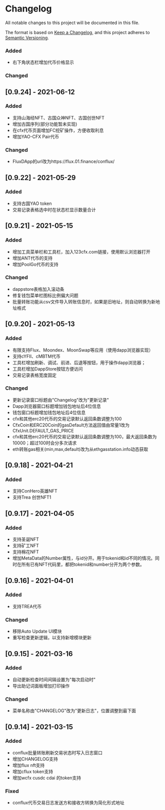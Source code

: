 # Changelog

All notable changes to this project will be documented in this file.

The format is based on [Keep a Changelog](https://keepachangelog.com/en/1.0.0/),
and this project adheres to [Semantic Versioning](https://semver.org/spec/v2.0.0.html).

[^_^]:## [Unreleased]
### Added
- 右下角状态栏增加代币价格显示

### Changed

## [0.9.24] - 2021-06-12
### Added
- 支持山海经NFT、古国众神NFT、古国创世NFT
- 增加古国序列(部分功能暂未实现)
- 在cfx代币页面增加FC挖矿操作，方便收取利息
- 增加YAO-CFX Pair代币

### Changed
- FluxDApp的url改为https://flux.01.finance/conflux/

## [0.9.22] - 2021-05-29
### Added
- 支持古国YAO token
- 交易记录表格选中时在状态栏显示数量合计

## [0.9.21] - 2021-05-15
### Added
- 增加工具菜单栏和工具栏，加入123cfx.com链接，使用默认浏览器打开
- 增加ANT代币的支持
- 增加PoolGo代币的支持

### Changed
- dappstore表格加入滚动条
- 修复钱包菜单栏图标比例偏大问题
- 批量转账功能从csv文件导入转账信息时，如果是旧地址，则自动转换为新地址格式

## [0.9.20] - 2021-05-13
### Added
- 有限支持Flux、Moondex、MoonSwap等应用（使用dapp浏览器实现）
- 支持cYFII、cMBTM代币
- 工具栏增加刷新、调试、前进、后退等按钮，用于操作dapp浏览器；
- 工具栏增加DappStore按钮方便访问
- 交易记录表格宽度固定

### Changed
- 更新记录窗口标题由"Changelog"改为"更新记录"
- Dapp浏览器窗口标题增加钱包地址后4位信息
- 钱包窗口标题增加钱包地址后4位信息
- cfx和其他erc20代币的交易记录默认返回条数调整为100
- CfxCoin和ERC20Coin的gasDefault方法返回值由常量1改为CfxUnit.DEFAULT_GAS_PRICE
- cfx和其他erc20代币的交易记录默认返回条数调整为100，最大返回条数为10000；超过100时会分多次请求
- eth转账gas相关(min,max,default)改为从ethgasstation.info动态获取

## [0.9.18] - 2021-04-21
### Added
- 支持ConHero英雄NFT
- 支持Trea 创世NFT1

## [0.9.17] - 2021-04-05
### Added
- 支持圣诞NFT
- 支持矿工NFT
- 支持棉花NFT
- 增加MetaData的Number属性，与id分开。用于tokenid和id不同的情况。同时在所有已有NFT代码里，都把tokenid和number分开为两个参数。

## [0.9.16] - 2021-04-01
### Added
- 支持TREA代币

### Changed
- 移除Auto Update UI模块
- 重写检查更新逻辑，以支持新增模块更新

## [0.9.15] - 2021-03-16
### Added
- 自动更新检查时间间隔设置为"每次启动时"
- 导出助记词面板增加打印操作

### Changed
- 菜单名称由"CHANGELOG"改为"更新日志"，位置调整到最下面

## [0.9.14] - 2021-03-15
### Added
- conflux批量转账刷新交易状态时写入日志窗口
- 增加CHANGELOG支持
- 增加flux nft支持
- 增加cflux token支持
- 增加wcfx cusdc cdai 的token支持

### Fixed
- conflux代币交易日志发送方和接收方转换为简化形式地址



[^_^]:http://jbt.github.io/markdown-editor/ 

[^_^]:## [Unreleased]